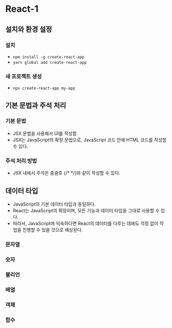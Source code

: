 # React-1

## 설치와 환경 설정
### 설치
- `npm install -g create-react-app`
- `yarn global add create-react-app`

### 새 프로젝트 생성
- `npx create-react-app my-app`

## 기본 문법과 주석 처리
### 기본 문법
- JSX 문법을 사용해서 UI를 작성함.
- JSX는 JavaScript의 확장 문법으로, JavaScript 코드 안에 HTML 코드를 작성할 수 있다.

### 주석 처리 방법
- JSX 내에서 주석은 중괄호 {/* */}와 같이 작성할 수 있다.

## 데이터 타입
- JavaScript의 기본 데이터 타입과 동일하다.
- React는 JavaScript의 확장이며, 모든 기능과 데이터 타입을 그대로 사용할 수 있다.
- 따라서, JavaScript에 익숙하다면 React의 데이터를 다루는 데에도 걱정 없이 작업을 진행할 수 있을 것으로 예상된다.
### 문자열
### 숫자
### 불리언
### 배열
### 객체
### 함수